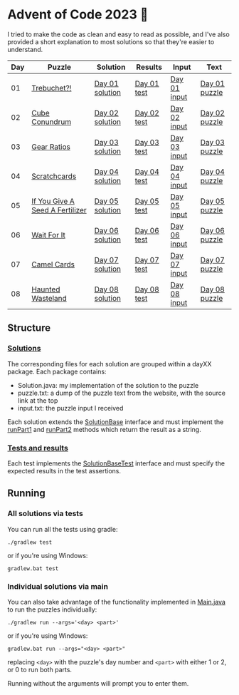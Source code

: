 # Advent of Code 2023 :christmas_tree:

I tried to make the code as clean and easy to read as possible, and I've also provided a short explanation to most solutions so that they're easier to understand.

| Day | Puzzle                                                                 | Solution                                                                   | Results                                                                    | Input                                                               | Text                                                                  |
|-----|------------------------------------------------------------------------|----------------------------------------------------------------------------|----------------------------------------------------------------------------|---------------------------------------------------------------------|-----------------------------------------------------------------------|
| 01  | [Trebuchet?!](https://adventofcode.com/2023/day/1)                     | [Day 01 solution](/src/main/java/com/shnako/solutions/day01/Solution.java) | [Day 01 test](/src/test/java/com/shnako/solutions/day01/SolutionTest.java) | [Day 01 input](/src/main/java/com/shnako/solutions/day01/input.txt) | [Day 01 puzzle](/src/main/java/com/shnako/solutions/day01/puzzle.txt) |
| 02  | [Cube Conundrum](https://adventofcode.com/2023/day/2)                  | [Day 02 solution](/src/main/java/com/shnako/solutions/day02/Solution.java) | [Day 02 test](/src/test/java/com/shnako/solutions/day02/SolutionTest.java) | [Day 02 input](/src/main/java/com/shnako/solutions/day02/input.txt) | [Day 02 puzzle](/src/main/java/com/shnako/solutions/day02/puzzle.txt) |
| 03  | [Gear Ratios](https://adventofcode.com/2023/day/3)                     | [Day 03 solution](/src/main/java/com/shnako/solutions/day03/Solution.java) | [Day 03 test](/src/test/java/com/shnako/solutions/day03/SolutionTest.java) | [Day 03 input](/src/main/java/com/shnako/solutions/day03/input.txt) | [Day 03 puzzle](/src/main/java/com/shnako/solutions/day03/puzzle.txt) |
| 04  | [Scratchcards](https://adventofcode.com/2023/day/4)                    | [Day 04 solution](/src/main/java/com/shnako/solutions/day04/Solution.java) | [Day 04 test](/src/test/java/com/shnako/solutions/day04/SolutionTest.java) | [Day 04 input](/src/main/java/com/shnako/solutions/day04/input.txt) | [Day 04 puzzle](/src/main/java/com/shnako/solutions/day04/puzzle.txt) |
| 05  | [If You Give A Seed A Fertilizer](https://adventofcode.com/2023/day/5) | [Day 05 solution](/src/main/java/com/shnako/solutions/day05/Solution.java) | [Day 05 test](/src/test/java/com/shnako/solutions/day05/SolutionTest.java) | [Day 05 input](/src/main/java/com/shnako/solutions/day05/input.txt) | [Day 05 puzzle](/src/main/java/com/shnako/solutions/day05/puzzle.txt) |
| 06  | [Wait For It](https://adventofcode.com/2023/day/6)                     | [Day 06 solution](/src/main/java/com/shnako/solutions/day06/Solution.java) | [Day 06 test](/src/test/java/com/shnako/solutions/day06/SolutionTest.java) | [Day 06 input](/src/main/java/com/shnako/solutions/day06/input.txt) | [Day 06 puzzle](/src/main/java/com/shnako/solutions/day06/puzzle.txt) |
| 07  | [Camel Cards](https://adventofcode.com/2023/day/7)                     | [Day 07 solution](/src/main/java/com/shnako/solutions/day07/Solution.java) | [Day 07 test](/src/test/java/com/shnako/solutions/day07/SolutionTest.java) | [Day 07 input](/src/main/java/com/shnako/solutions/day07/input.txt) | [Day 07 puzzle](/src/main/java/com/shnako/solutions/day07/puzzle.txt) |
| 08  | [Haunted Wasteland](https://adventofcode.com/2023/day/8)               | [Day 08 solution](/src/main/java/com/shnako/solutions/day08/Solution.java) | [Day 08 test](/src/test/java/com/shnako/solutions/day08/SolutionTest.java) | [Day 08 input](/src/main/java/com/shnako/solutions/day08/input.txt) | [Day 08 puzzle](/src/main/java/com/shnako/solutions/day08/puzzle.txt) |

## Structure

### [Solutions](/src/main/java/com/shnako/solutions)
The corresponding files for each solution are grouped within a dayXX package. Each package contains:
- Solution.java: my implementation of the solution to the puzzle
- puzzle.txt: a dump of the puzzle text from the website, with the source link at the top
- input.txt: the puzzle input I received

Each solution extends the [SolutionBase](/src/main/java/com/shnako/solutions/SolutionBase.java) interface and must implement the [runPart1](/src/main/java/com/shnako/solutions/SolutionBase.java#L6) and [runPart2](/src/main/java/com/shnako/solutions/SolutionBase.java#L8) methods which return the result as a string.

### [Tests and results](/src/test/java/com/shnako/solutions)
Each test implements the [SolutionBaseTest](/src/test/java/com/shnako/SolutionBaseTest.java) interface and must specify the expected results in the test assertions.

## Running

### All solutions via tests
You can run all the tests using gradle:

    ./gradlew test

or if you're using Windows:

    gradlew.bat test

### Individual solutions via main
You can also take advantage of the functionality implemented in [Main.java](/src/main/java/com/shnako/Main.java) to run the puzzles individually:

    ./gradlew run --args='<day> <part>'

or if you're using Windows:

    gradlew.bat run --args="<day> <part>"

replacing `<day>` with the puzzle's day number and `<part>` with either 1 or 2, or 0 to run both parts.

Running without the arguments will prompt you to enter them.